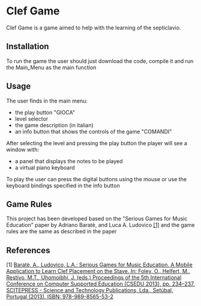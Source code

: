 # Clef Game

Clef Game is a game aimed to help with the learning of the septiclavio.

## Installation

To run the game the user should just download the code, compile it and run the Main_Menu as the main function

## Usage 

The user finds in the main menu:
- the play button "GIOCA"
- level selector
- the game description (in italian)
- an info button that shows the controls of the game "COMANDI" 

After selecting the level and pressing the play button the player will see a window with:
- a panel that displays the notes to be played
- a virtual piano keyboard

To play the user can press the digital buttons using the mouse or use the keyboard bindings specified in the info button 

## Game Rules
This project has been developed based on the "Serious Games for Music Education" paper by Adriano Baratè, and Luca A. Ludovico [[1]](#1) and the game rules are the same as described in the paper

## References 
[1] [Baratè, A., Ludovico, L.A.: Serious Games for Music Education. A Mobile Application to Learn Clef Placement on the Stave. In: Foley, O., Helfert, M., Restivo, M.T., Uhomoibhi, J. (eds.) Proceedings of the 5th International Conference on Computer Supported Education (CSEDU 2013), pp. 234–237. SCITEPRESS - Science and Technology Publications, Lda., Setúbal, Portugal (2013).
ISBN: 978-989-8565-53-2](https://ludovico.lim.di.unimi.it/download/papers/CSEDU2013.pdf)
